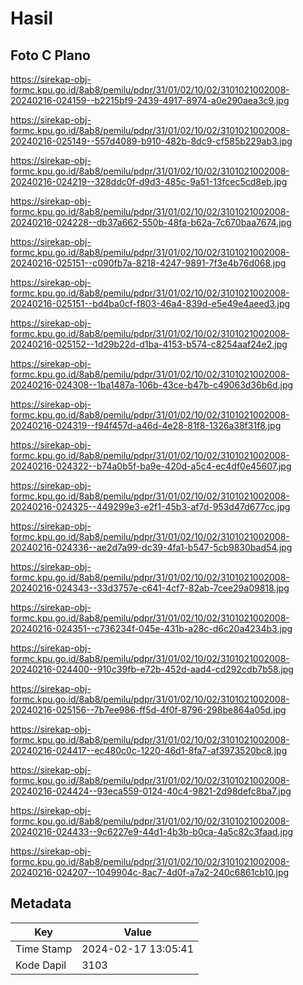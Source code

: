 # Hasil

## Foto C Plano

https://sirekap-obj-formc.kpu.go.id/8ab8/pemilu/pdpr/31/01/02/10/02/3101021002008-20240216-024159--b2215bf9-2439-4917-8974-a0e290aea3c9.jpg

https://sirekap-obj-formc.kpu.go.id/8ab8/pemilu/pdpr/31/01/02/10/02/3101021002008-20240216-025149--557d4089-b910-482b-8dc9-cf585b229ab3.jpg

https://sirekap-obj-formc.kpu.go.id/8ab8/pemilu/pdpr/31/01/02/10/02/3101021002008-20240216-024219--328ddc0f-d9d3-485c-9a51-13fcec5cd8eb.jpg

https://sirekap-obj-formc.kpu.go.id/8ab8/pemilu/pdpr/31/01/02/10/02/3101021002008-20240216-024228--db37a662-550b-48fa-b62a-7c670baa7674.jpg

https://sirekap-obj-formc.kpu.go.id/8ab8/pemilu/pdpr/31/01/02/10/02/3101021002008-20240216-025151--c090fb7a-8218-4247-9891-7f3e4b76d068.jpg

https://sirekap-obj-formc.kpu.go.id/8ab8/pemilu/pdpr/31/01/02/10/02/3101021002008-20240216-025151--bd4ba0cf-f803-46a4-839d-e5e49e4aeed3.jpg

https://sirekap-obj-formc.kpu.go.id/8ab8/pemilu/pdpr/31/01/02/10/02/3101021002008-20240216-025152--1d29b22d-d1ba-4153-b574-c8254aaf24e2.jpg

https://sirekap-obj-formc.kpu.go.id/8ab8/pemilu/pdpr/31/01/02/10/02/3101021002008-20240216-024308--1ba1487a-106b-43ce-b47b-c49063d36b6d.jpg

https://sirekap-obj-formc.kpu.go.id/8ab8/pemilu/pdpr/31/01/02/10/02/3101021002008-20240216-024319--f94f457d-a46d-4e28-81f8-1326a38f31f8.jpg

https://sirekap-obj-formc.kpu.go.id/8ab8/pemilu/pdpr/31/01/02/10/02/3101021002008-20240216-024322--b74a0b5f-ba9e-420d-a5c4-ec4df0e45607.jpg

https://sirekap-obj-formc.kpu.go.id/8ab8/pemilu/pdpr/31/01/02/10/02/3101021002008-20240216-024325--449299e3-e2f1-45b3-af7d-953d47d677cc.jpg

https://sirekap-obj-formc.kpu.go.id/8ab8/pemilu/pdpr/31/01/02/10/02/3101021002008-20240216-024336--ae2d7a99-dc39-4fa1-b547-5cb9830bad54.jpg

https://sirekap-obj-formc.kpu.go.id/8ab8/pemilu/pdpr/31/01/02/10/02/3101021002008-20240216-024343--33d3757e-c641-4cf7-82ab-7cee29a09818.jpg

https://sirekap-obj-formc.kpu.go.id/8ab8/pemilu/pdpr/31/01/02/10/02/3101021002008-20240216-024351--c736234f-045e-431b-a28c-d6c20a4234b3.jpg

https://sirekap-obj-formc.kpu.go.id/8ab8/pemilu/pdpr/31/01/02/10/02/3101021002008-20240216-024400--910c39fb-e72b-452d-aad4-cd292cdb7b58.jpg

https://sirekap-obj-formc.kpu.go.id/8ab8/pemilu/pdpr/31/01/02/10/02/3101021002008-20240216-025156--7b7ee986-ff5d-4f0f-8796-298be864a05d.jpg

https://sirekap-obj-formc.kpu.go.id/8ab8/pemilu/pdpr/31/01/02/10/02/3101021002008-20240216-024417--ec480c0c-1220-46d1-8fa7-af3973520bc8.jpg

https://sirekap-obj-formc.kpu.go.id/8ab8/pemilu/pdpr/31/01/02/10/02/3101021002008-20240216-024424--93eca559-0124-40c4-9821-2d98defc8ba7.jpg

https://sirekap-obj-formc.kpu.go.id/8ab8/pemilu/pdpr/31/01/02/10/02/3101021002008-20240216-024433--9c6227e9-44d1-4b3b-b0ca-4a5c82c3faad.jpg

https://sirekap-obj-formc.kpu.go.id/8ab8/pemilu/pdpr/31/01/02/10/02/3101021002008-20240216-024207--1049904c-8ac7-4d0f-a7a2-240c6861cb10.jpg


## Metadata

| Key        | Value               |
| ---------- | ------------------- |
| Time Stamp | 2024-02-17 13:05:41 |
| Kode Dapil | 3103                |




